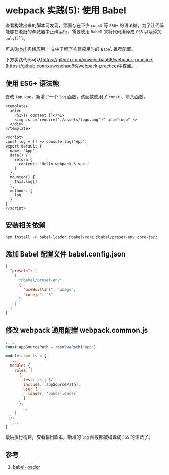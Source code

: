 # webpack 实践(5): 使用 Babel

查看构建出来的脚本可发现，里面存在不少 `const` 等 `ES6+` 的语法糖，为了让代码能够在老旧的浏览器中正确运行，需要使用 `Babel` 来将代码编译成 `ES5` 以及添加 `polyfill`。

可从[Babel 实践应用](/blogs/babel-practice.html) 一文中了解了构建应用时的 `Babel` 推荐配置。

下方实践代码可从[https://github.com/xuwenchao66/webpack-practice](https://github.com/xuwenchao66/webpack-practice)中查阅。

## 使用 ES6+ 语法糖

修改 `App.vue`，新增了一个 `log` 函数，该函数使用了 `const` 、箭头函数。

```vue
<template>
  <div>
    <h1>{{ content }}</h1>
    <img :src="require('./assets/logo.png')" alt="logo" />
  </div>
</template>

<script>
const log = () => console.log('App')
export default {
  name: 'App',
  data() {
    return {
      content: 'Hello webpack & vue.'
    }
  },
  mounted() {
    this.log()
  },
  methods: {
    log
  }
}
</script>
```

## 安装相关依赖

```sh
npm install -D babel-loader @babel/core @babel/preset-env core-js@3
```

## 添加 Babel 配置文件 babel.config.json

```json
{
  "presets": [
    [
      "@babel/preset-env",
      {
        "useBuiltIns": "usage",
        "corejs": "3"
      }
    ]
  ]
}
```

## 修改 webpack 通用配置 webpack.common.js

```js
...,
const appSourcePath = resolvePath('app')

module.exports = {
  ...,
  module: {
    rules: [
      {
        test: /\.js$/,
        include: [appSourcePath],
        use: {
          loader: 'babel-loader'
        }
      },
      ...,
    ]
  },
  ...,
}
```

最后执行构建，查看输出脚本，新增的 `log` 函数都被编译成 `ES5` 的语法了。

## 参考

1. [babel-loader](https://webpack.js.org/loaders/babel-loader/)
